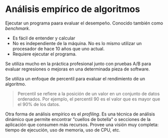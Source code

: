 # Análisis empírico de algoritmos

Ejecutar un programa paara evaluar el desempeño. Conocido también como _benchmark_.

- Es fácil de entender y calcular
- No es independiente de la máquina. No es lo mismo utilizar un procesador de hace 10 años que uno actual.
- Requiere ejecutar el programa.

Se utiliza mucho en la práctica profesional junto con pruebas A/B para evaluar regresiones o mejoras en una determinada pieza de software.

Se utiliza un enfoque de percentil para evaluar el rendimiento de un algoritmo.

> Percentil se refiere a la posición de un valor en un conjunto de datos ordenados. Por ejemplo, el percentil 90 es el valor que es mayor que el 90% de los datos.

Otra forma de análisis empírico es el _profiling_. Es una técnica de análisis dinámico que permite encontrar "cuellos de botella" o secciones de la aplicación que consumen más recursos. Provee una visión muy completa: tiempo de ejecución, uso de memoria, uso de CPU, etc.
